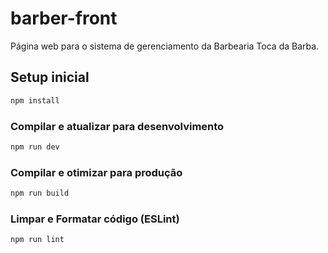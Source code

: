 # barber-front

Página web para o sistema de gerenciamento da Barbearia Toca da Barba.

## Setup inicial

```sh
npm install
```

### Compilar e atualizar para desenvolvimento

```sh
npm run dev
```

### Compilar e otimizar para produção

```sh
npm run build
```

### Limpar e Formatar código (ESLint)

```sh
npm run lint
```
